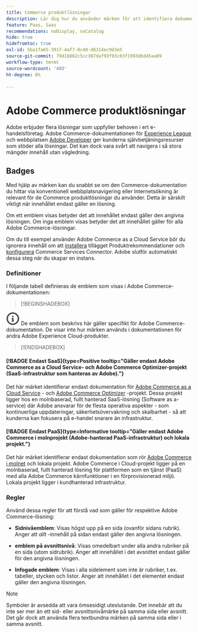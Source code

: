 ```yaml
---
title: Commerce produktlösningar
description: Lär dig hur du använder märken för att identifiera dokumentation som gäller olika Adobe Commerce-lösningar (SaaS, PaaS, lokal).
feature: Paas, Saas
recommendations: noDisplay, noCatalog
hide: true
hidefromtoc: true
exl-id: 5ba1fa65-391f-4af7-8c40-d8314ec9d3e5
source-git-commit: 79d1b862c5cc307daf93f93c03f1993dbd45aa09
workflow-type: tm+mt
source-wordcount: '493'
ht-degree: 0%

---
```


# Adobe Commerce produktlösningar

Adobe erbjuder flera lösningar som uppfyller behoven i ert e-handelsföretag. Adobe Commerce-dokumentationen för [Experience League](https://experienceleague.adobe.com/en/docs/commerce) och webbplatsen [Adobe Developer](https://developer.adobe.com/commerce/docs/) ger kunderna självbetjäningsresurser som stöder alla lösningar. Det kan dock vara svårt att navigera i så stora mängder innehåll utan vägledning.

## Badges

Med hjälp av märken kan du snabbt se om den Commerce-dokumentation du hittar via konventionell webbplatsnavigering eller Internetsökning är relevant för de Commerce produktlösningar du använder. Detta är särskilt viktigt när innehållet endast gäller en lösning.

Om ett emblem visas betyder det att innehållet endast gäller den angivna lösningen. Om inga emblem visas betyder det att innehållet gäller för alla Adobe Commerce-lösningar.

Om du till exempel använder Adobe Commerce as a Cloud Service bör du ignorera innehåll om att [installera](../product-recommendations/install-configure.md#install-product-recommendations) tillägget Produktrekommendationer och [konfigurera](../product-recommendations/install-configure.md#configure-product-recommendations) Commerce Services Connector. Adobe slutför automatiskt dessa steg när du skapar en instans.

### Definitioner

I följande tabell definieras de emblem som visas i Adobe Commerce-dokumentationen:

>[!BEGINSHADEBOX]

![info](../cloud-service/assets/Smock_InfoOutline_18_N.svg) De emblem som beskrivs här gäller specifikt för Adobe Commerce-dokumentation. De visar inte hur märken används i dokumentationen för andra Adobe Experience Cloud-produkter.

>[!ENDSHADEBOX]

#### [!BADGE Endast SaaS]{type=Positive tooltip="Gäller endast Adobe Commerce as a Cloud Service- och Adobe Commerce Optimizer-projekt (SaaS-infrastruktur som hanteras av Adobe)."}

Det här märket identifierar endast dokumentation för [Adobe Commerce as a Cloud Service](../cloud-service/overview.md) - och [Adobe Commerce Optimizer](../optimizer/overview.md) -projekt. Dessa projekt ligger hos en molnbaserad, fullt hanterad SaaS-lösning (Software as a-service) där Adobe ansvarar för de flesta operativa aspekter - som kontinuerliga uppdateringar, säkerhetsövervakning och skalbarhet - så att kunderna kan fokusera på e-handel snarare än infrastruktur.

#### [!BADGE Endast PaaS]{type=Informative tooltip="Gäller endast Adobe Commerce i molnprojekt (Adobe-hanterad PaaS-infrastruktur) och lokala projekt."}

Det här märket identifierar endast dokumentation som rör [Adobe Commerce i molnet](https://experienceleague.adobe.com/en/docs/commerce-on-cloud/user-guide/overview) och lokala projekt. Adobe Commerce i Cloud-projekt ligger på en molnbaserad, fullt hanterad lösning för plattformen som en tjänst (PaaS) med alla Adobe Commerce kärnfunktioner i en förprovisionerad miljö. Lokala projekt ligger i kundhanterad infrastruktur.

### Regler

Använd dessa regler för att förstå vad som gäller för respektive Adobe Commerce-lösning:

- **Sidnivåemblem**: Visas högst upp på en sida (ovanför sidans rubrik). Anger att _allt_ -innehåll på sidan endast gäller den angivna lösningen.

- **emblem på avsnittsnivå**: Visas omedelbart under alla andra rubriker på en sida (utom sidrubrik). Anger att innehållet i det avsnittet endast gäller för den angivna lösningen.

- **Infogade emblem**: Visas i alla sidelement som inte är rubriker, t.ex. tabeller, stycken och listor. Anger att innehållet i det elementet endast gäller den angivna lösningen.

>[!NOTE]
>
>Symboler är avsedda att vara ömsesidigt uteslutande. Det innebär att du inte ser mer än ett sid- eller avsnittsnivåmärke på samma sida eller avsnitt. Det går dock att använda flera textbundna märken på samma sida eller i samma avsnitt.
